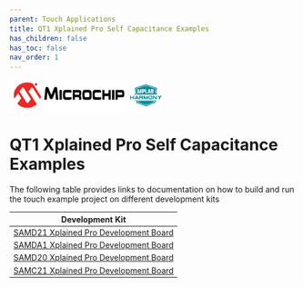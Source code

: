 ```yaml
---
parent: Touch Applications
title: QT1 Xplained Pro Self Capacitance Examples
has_children: false
has_toc: false
nav_order: 1
---
```

![Microchip logo](../../images/microchip_logo.png)
![Harmony logo small](../../images/microchip_mplab_harmony_logo_small.png)

# QT1 Xplained Pro Self Capacitance Examples
The following table provides links to documentation on how to build and run the touch example project on different development kits

| Development Kit |
| --- |
| [SAMD21 Xplained Pro Development Board](docs/readme_sam_d21_xpro.md) |
| [SAMDA1 Xplained Pro Development Board](docs/readme_sam_da1_xpro.md) |
| [SAMD20 Xplained Pro Development Board](docs/readme_sam_d20_xpro.md) |
| [SAMC21 Xplained Pro Development Board](docs/readme_sam_c21_xpro.md) |